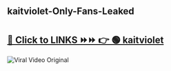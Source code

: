 
 ## kaitviolet-Only-Fans-Leaked

# <h2><a href="https://clipsfans.com/kaitviolet&ref=git">🔗 Click to LINKS ⏩⏩ 👉 🟢 kaitviolet </a></h2>

<a href="https://clipsfans.com/kaitviolet&ref=git" rel="nofollow" data-target="animated-image.originalLink"><img src="https://i.ibb.co.com/xMMVF88/686577567.gif" alt="Viral Video Original" style="max-width: 100%; display: inline-block;" data-target="animated-image.originalImage"></a>

